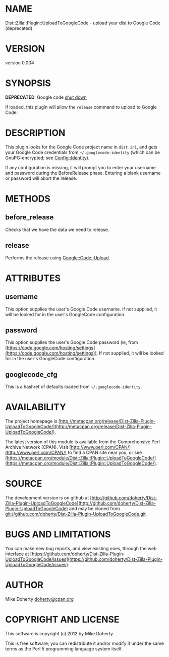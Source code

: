 # NAME

Dist::Zilla::Plugin::UploadToGoogleCode - upload your dist to Google Code (deprecated)

# VERSION

version 0.004

# SYNOPSIS

**DEPRECATED**: Google code [shut down](http://google-opensource.blogspot.com/2015/03/farewell-to-google-code.html)

If loaded, this plugin will allow the `release` command to upload to Google Code.

# DESCRIPTION

This plugin looks for the Google Code project name in `dist.ini`, and gets your
Google Code credentials from `~/.googlecode-identity` (which can be
GnuPG-encrypted; see [Config::Identity](https://metacpan.org/pod/Config::Identity)).

If any configuration is missing, it will prompt you to enter your
username and password during the BeforeRelease phase.  Entering a
blank username or password will abort the release.

# METHODS

## before\_release

Checks that we have the data we need to release.

## release

Performs the release using [Google::Code::Upload](https://metacpan.org/pod/Google::Code::Upload).

# ATTRIBUTES

## username

This option supplies the user's Google Code username. If not supplied, it will
be looked for in the user's GoogleCode configuration.

## password

This option supplies the user's Google Code password (ie, from
[https://code.google.com/hosting/settings](https://code.google.com/hosting/settings)). If not supplied, it will be
looked for in the user's GoogleCode configuration.

## googlecode\_cfg

This is a hashref of defaults loaded from `~/.googlecode-identity`.

# AVAILABILITY

The project homepage is [http://metacpan.org/release/Dist-Zilla-Plugin-UploadToGoogleCode/](http://metacpan.org/release/Dist-Zilla-Plugin-UploadToGoogleCode/).

The latest version of this module is available from the Comprehensive Perl
Archive Network (CPAN). Visit [http://www.perl.com/CPAN/](http://www.perl.com/CPAN/) to find a CPAN
site near you, or see [https://metacpan.org/module/Dist::Zilla::Plugin::UploadToGoogleCode/](https://metacpan.org/module/Dist::Zilla::Plugin::UploadToGoogleCode/).

# SOURCE

The development version is on github at [http://github.com/doherty/Dist-Zilla-Plugin-UploadToGoogleCode](http://github.com/doherty/Dist-Zilla-Plugin-UploadToGoogleCode)
and may be cloned from [git://github.com/doherty/Dist-Zilla-Plugin-UploadToGoogleCode.git](git://github.com/doherty/Dist-Zilla-Plugin-UploadToGoogleCode.git)

# BUGS AND LIMITATIONS

You can make new bug reports, and view existing ones, through the
web interface at [https://github.com/doherty/Dist-Zilla-Plugin-UploadToGoogleCode/issues](https://github.com/doherty/Dist-Zilla-Plugin-UploadToGoogleCode/issues).

# AUTHOR

Mike Doherty <doherty@cpan.org>

# COPYRIGHT AND LICENSE

This software is copyright (c) 2012 by Mike Doherty.

This is free software; you can redistribute it and/or modify it under
the same terms as the Perl 5 programming language system itself.
